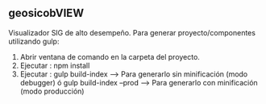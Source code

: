 ﻿## geosicobVIEW

Visualizador SIG de alto desempeño.
Para generar proyecto/componentes utilizando gulp:

1.	Abrir ventana de comando en la carpeta del proyecto.
2.  Ejecutar :
    npm install
3.	Ejecutar :
gulp build-index	--> Para generarlo sin minificación (modo debugger)
ó
gulp build-index –prod		--> Para generarlo con minificación (modo producción)
